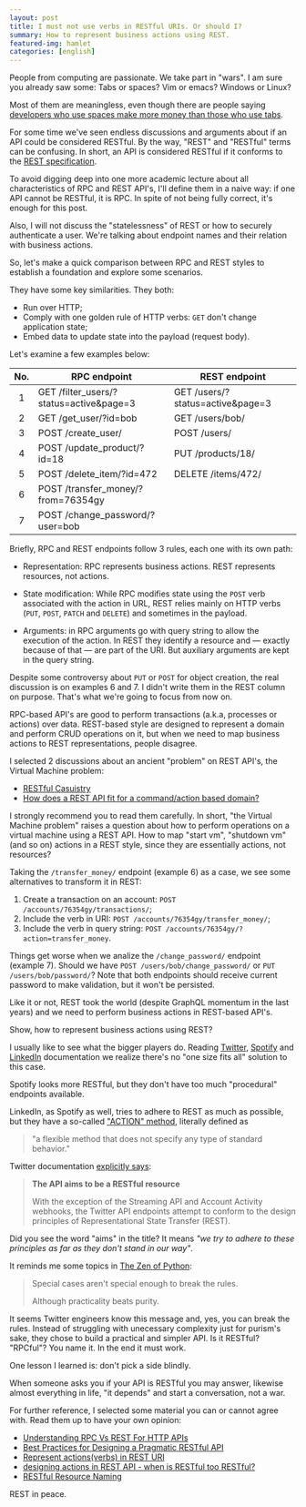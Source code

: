 ```yaml
---
layout: post
title: I must not use verbs in RESTful URIs. Or should I?
summary: How to represent business actions using REST.
featured-img: hamlet
categories: [english]
---
```


People from computing are passionate. We take part in "wars". I am sure you
already saw some: Tabs or spaces? Vim or emacs? Windows or Linux?

Most of them are meaningless, even though there are people saying [developers who use spaces make more money than those who use tabs](https://stackoverflow.blog/2017/06/15/developers-use-spaces-make-money-use-tabs/).

For some time we've seen endless discussions and arguments about if an API
could be considered RESTful. By the way, "REST" and "RESTful" terms can be
confusing. In short, an API is considered RESTful if it conforms to the [REST
specification](https://en.wikipedia.org/wiki/Representational_state_transfer).

To avoid digging deep into one more academic lecture about all characteristics
of RPC and REST API's, I'll define them in a naive way: if one API cannot be
RESTful, it is RPC. In spite of not being fully correct, it's enough for this
post.

Also, I will not discuss the "statelessness" of REST or how to securely
authenticate a user. We're talking about endpoint names and their relation with
business actions.

So, let's make a quick comparison between RPC and REST styles to establish a
foundation and explore some scenarios.

They have some key similarities. They both:

- Run over HTTP;
- Comply with one golden rule of HTTP verbs: `GET` don't change application
  state;
- Embed data to update state into the payload (request body).

Let's examine a few examples below:

|No. | RPC endpoint                            | REST endpoint |
|:--:|-----------------------------------------|---------------|
|  1 | GET /filter_users/?status=active&page=3 | GET /users/?status=active&page=3 |
|  2 | GET /get_user/?id=bob                   | GET /users/bob/ |
|  3 | POST /create_user/                      | POST  /users/ |
|  4 | POST /update_product/?id=18             | PUT /products/18/ |
|  5 | POST /delete_item/?id=472               | DELETE /items/472/ |
|  6 | POST /transfer_money/?from=76354gy      |  |
|  7 | POST /change_password/?user=bob         |  |


Briefly, RPC and REST endpoints follow 3 rules, each one with its own path:

- Representation: RPC represents business actions. REST represents resources, not actions.

- State modification: While RPC modifies state using the `POST` verb associated with the action in URL, REST relies mainly on HTTP verbs (`PUT`, `POST`, `PATCH` and `DELETE`) and sometimes in the payload.

- Arguments: in RPC arguments go with query string to allow the execution of the action. In REST they identify a resource and — exactly because of that — are part of the URI. But auxiliary arguments are kept in the query string.

Despite some controversy about `PUT` or `POST` for object creation, the real
discussion is on examples 6 and 7. I didn't write them in the REST column on
purpose. That's what we're going to focus from now on.

RPC-based API's are good to perform transactions (a.k.a, processes or actions)
over data. REST-based style are designed to represent a domain and perform CRUD
operations on it, but when we need to map business actions to REST
representations, people disagree.

I selected 2 discussions about an ancient "problem" on REST API's, the Virtual
Machine problem:

- [RESTful Casuistry](https://www.tbray.org/ongoing/When/200x/2009/03/20/Rest-Casuistry)
- [How does a REST API fit for a command/action based domain?](https://softwareengineering.stackexchange.com/questions/338666/how-does-a-rest-api-fit-for-a-command-action-based-domain)

I strongly recommend you to read them carefully. In short, "the Virtual Machine
problem" raises a question about how to perform operations on a virtual machine
using a REST API. How to map "start vm", "shutdown vm" (and so on) actions in a
REST style, since they are essentially actions, not resources?

Taking the `/transfer_money/` endpoint (example 6) as a case, we see some alternatives to transform it in REST:

1. Create a transaction on an account: `POST /accounts/76354gy/transactions/`;
2. Include the verb in URI: `POST /accounts/76354gy/transfer_money/`;
3. Include the verb in query string: `POST /accounts/76354gy/?action=transfer_money`.

Things get worse when we analize the `/change_password/` endpoint (example 7). Should we have `POST /users/bob/change_password/` or `PUT /users/bob/password/`? Note that both endpoints should receive current password to make validation, but it won't be persisted.

Like it or not, REST took the world (despite GraphQL momentum in the last years) and we need to perform business actions in REST-based API's.

Show, how to represent business actions using REST?

I usually like to see what the bigger players do. Reading [Twitter](https://developer.twitter.com/en/docs/accounts-and-users/manage-account-settings/api-reference), [Spotify](https://developer.spotify.com/documentation/web-api/reference/playlists/) and [LinkedIn](https://docs.microsoft.com/en-gb/linkedin/shared/api-guide/concepts/methods?context=linkedin/context) documentation we realize there's no "one size fits all" solution to this case.

Spotify looks more RESTful, but they don't have too much "procedural" endpoints available.

LinkedIn, as Spotify as well, tries to adhere to REST as much as possible, but they have a so-called ["ACTION" method](https://docs.microsoft.com/en-gb/linkedin/shared/api-guide/concepts/methods?context=linkedin/context#action-actionname), literally defined as

> "a flexible method that does not specify any type of standard behavior."

Twitter documentation [explicitly says](https://developer.twitter.com/en/docs/basics/things-every-developer-should-know):

> **The API aims to be a RESTful resource**
>
> With the exception of the Streaming API and Account Activity webhooks, the Twitter API endpoints attempt to conform to the design principles of Representational State Transfer (REST).

Did you see the word "aims" in the title? It means _"we try to adhere to these principles as far as they don't stand in our way"_.

It reminds me some topics in [The Zen of Python](https://www.python.org/dev/peps/pep-0020/):

> Special cases aren't special enough to break the rules.
>
> Although practicality beats purity.

It seems Twitter engineers know this message and, yes, you can break the rules. Instead of struggling with unecessary complexity just for purism's sake, they chose to build a practical and simpler API. Is it RESTful? "RPCful"? You name it. In the end it must work.

One lesson I learned is: don't pick a side blindly.

When someone asks you if your API is RESTful you may answer, likewise almost everything in life, "it depends" and start a conversation, not a war.

For further reference, I selected some material you can or cannot agree with. Read them up to have your own opinion:

- [Understanding RPC Vs REST For HTTP APIs](https://www.smashingmagazine.com/2016/09/understanding-rest-and-rpc-for-http-apis/)
- [Best Practices for Designing a Pragmatic RESTful API](https://www.vinaysahni.com/best-practices-for-a-pragmatic-restful-api)
- [Represent actions(verbs) in REST URI](https://softwareengineering.stackexchange.com/questions/181545/represent-actionsverbs-in-rest-uri)
- [designing actions in REST API - when is RESTful too RESTful?](https://stackoverflow.com/questions/6704778/designing-actions-in-rest-api-when-is-restful-too-restful)
- [RESTful Resource Naming](https://www.restapitutorial.com/lessons/restfulresourcenaming.html)

REST in peace.
